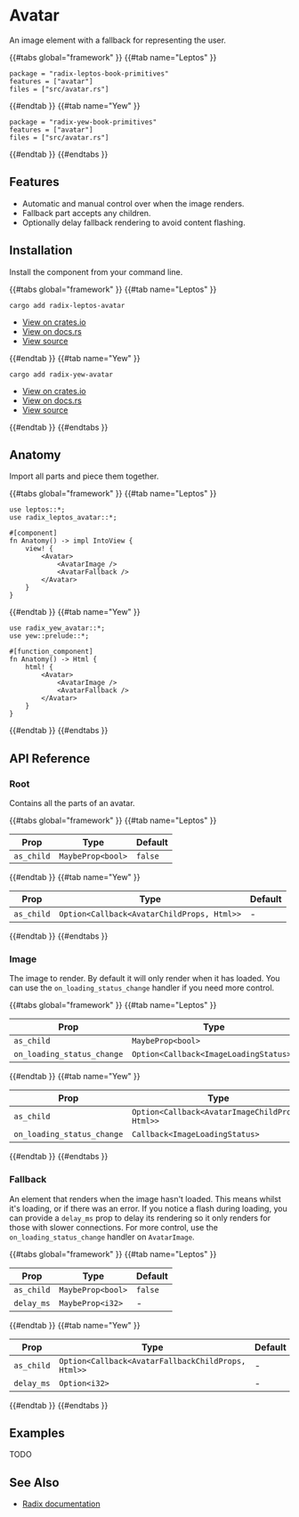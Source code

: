 # Avatar

An image element with a fallback for representing the user.

{{#tabs global="framework" }}
{{#tab name="Leptos" }}

```toml,trunk
package = "radix-leptos-book-primitives"
features = ["avatar"]
files = ["src/avatar.rs"]
```

{{#endtab }}
{{#tab name="Yew" }}

```toml,trunk
package = "radix-yew-book-primitives"
features = ["avatar"]
files = ["src/avatar.rs"]
```

{{#endtab }}
{{#endtabs }}

## Features

-   Automatic and manual control over when the image renders.
-   Fallback part accepts any children.
-   Optionally delay fallback rendering to avoid content flashing.

## Installation

Install the component from your command line.

{{#tabs global="framework" }}
{{#tab name="Leptos" }}

```shell
cargo add radix-leptos-avatar
```

-   [View on crates.io](https://crates.io/crates/radix-leptos-avatar)
-   [View on docs.rs](https://docs.rs/radix-leptos-avatar/latest/radix_leptos_avatar/)
-   [View source](https://github.com/RustForWeb/radix/tree/main/packages/primitives/leptos/avatar)

{{#endtab }}
{{#tab name="Yew" }}

```shell
cargo add radix-yew-avatar
```

-   [View on crates.io](https://crates.io/crates/radix-yew-avatar)
-   [View on docs.rs](https://docs.rs/radix-yew-avatar/latest/radix_yew_avatar/)
-   [View source](https://github.com/RustForWeb/radix/tree/main/packages/primitives/yew/avatar)

{{#endtab }}
{{#endtabs }}

## Anatomy

Import all parts and piece them together.

{{#tabs global="framework" }}
{{#tab name="Leptos" }}

```rust,ignore
use leptos::*;
use radix_leptos_avatar::*;

#[component]
fn Anatomy() -> impl IntoView {
    view! {
        <Avatar>
            <AvatarImage />
            <AvatarFallback />
        </Avatar>
    }
}
```

{{#endtab }}
{{#tab name="Yew" }}

```rust,ignore
use radix_yew_avatar::*;
use yew::prelude::*;

#[function_component]
fn Anatomy() -> Html {
    html! {
        <Avatar>
            <AvatarImage />
            <AvatarFallback />
        </Avatar>
    }
}
```

{{#endtab }}
{{#endtabs }}

## API Reference

### Root

Contains all the parts of an avatar.

{{#tabs global="framework" }}
{{#tab name="Leptos" }}

| Prop       | Type              | Default |
| ---------- | ----------------- | ------- |
| `as_child` | `MaybeProp<bool>` | `false` |

{{#endtab }}
{{#tab name="Yew" }}

| Prop       | Type                                       | Default |
| ---------- | ------------------------------------------ | ------- |
| `as_child` | `Option<Callback<AvatarChildProps, Html>>` | -       |

{{#endtab }}
{{#endtabs }}

### Image

The image to render. By default it will only render when it has loaded. You can use the `on_loading_status_change` handler if you need more control.

{{#tabs global="framework" }}
{{#tab name="Leptos" }}

| Prop                       | Type                                   | Default |
| -------------------------- | -------------------------------------- | ------- |
| `as_child`                 | `MaybeProp<bool>`                      | `false` |
| `on_loading_status_change` | `Option<Callback<ImageLoadingStatus>>` | -       |

{{#endtab }}
{{#tab name="Yew" }}

| Prop                       | Type                                            | Default |
| -------------------------- | ----------------------------------------------- | ------- |
| `as_child`                 | `Option<Callback<AvatarImageChildProps, Html>>` | -       |
| `on_loading_status_change` | `Callback<ImageLoadingStatus>`                  | -       |

{{#endtab }}
{{#endtabs }}

### Fallback

An element that renders when the image hasn't loaded. This means whilst it's loading, or if there was an error. If you notice a flash during loading, you can provide a `delay_ms` prop to delay its rendering so it only renders for those with slower connections. For more control, use the `on_loading_status_change` handler on `AvatarImage`.

{{#tabs global="framework" }}
{{#tab name="Leptos" }}

| Prop       | Type              | Default |
| ---------- | ----------------- | ------- |
| `as_child` | `MaybeProp<bool>` | `false` |
| `delay_ms` | `MaybeProp<i32>`  | -       |

{{#endtab }}
{{#tab name="Yew" }}

| Prop       | Type                                               | Default |
| ---------- | -------------------------------------------------- | ------- |
| `as_child` | `Option<Callback<AvatarFallbackChildProps, Html>>` | -       |
| `delay_ms` | `Option<i32>`                                      | -       |

{{#endtab }}
{{#endtabs }}

## Examples

TODO

## See Also

-   [Radix documentation](https://www.radix-ui.com/primitives/docs/components/avatar)
